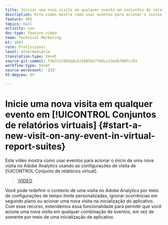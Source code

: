 ```yaml
---
title: Iniciar uma nova visita em qualquer evento em conjuntos de relatórios virtuais
description: Este vídeo mostra como usar eventos para acionar o início de uma nova visita no Adobe Analytics usando as configurações de visita de um Conjunto de relatórios virtual.
feature: VRS
topics: null
activity: use
doc-type: feature video
team: Technical Marketing
kt: 1663
role: Profissional
level: Intermediário
translation-type: tm+mt
source-git-commit: f3b3fa7d91b0cb21005b57768ca23ed6700fcc03
workflow-type: tm+mt
source-wordcount: '133'
ht-degree: 0%

---
```



# Inicie uma nova visita em qualquer evento em [!UICONTROL Conjuntos de relatórios virtuais] {#start-a-new-visit-on-any-event-in-virtual-report-suites}

Este vídeo mostra como usar eventos para acionar o início de uma nova visita no Adobe Analytics usando as configurações de visita de [!UICONTROL Conjunto de relatórios virtual].

>[!VIDEO](https://video.tv.adobe.com/v/23129/?quality=12)

Você pode redefinir o contexto de uma visita no Adobe Analytics por meio de configurações de tempo limite personalizadas, ignorar ocorrências em segundo plano ou acionar uma nova visita na inicialização do aplicativo. Com esse recurso, estendemos essa funcionalidade para permitir que você acione uma nova visita em qualquer combinação de eventos, em vez de somente por meio de uma inicialização de aplicativo.
